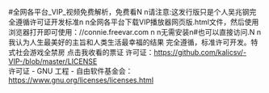 #全网各平台_VIP_视频免费解析，免费看N n请注意:这发行版只是个人吴兆钢完全遵循许可证开发标准n n全网各平台下载VIP播放器网页版.html文件，然后使用浏览器打开即可使用：//connie.freevar.com n n无需安装n#也可以直接访问.N n我认为人生最美好的主旨和人类生活最幸福的结果
完全遵循，标准许可开发。特式社会游戏全禁房  点击我收看的票证  许可证：https://github.com/kalicsv/-VIP-/blob/master/LICENSE   
许可证 - GNU 工程 - 自由软件基金会：https://www.gnu.org/licenses/licenses.html
